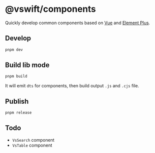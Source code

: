 # @vswift/components

Quickly develop common components based on [Vue](https://cn.vuejs.org/) and [Element Plus](https://element-plus.org/).

## Develop

```sh
pnpm dev
```

## Build lib mode

```sh
pnpm build
```

It will emit `dts` for components, then build output `.js` and `.cjs` file.

## Publish

```sh
pnpm release
```

## Todo

- `VsSearch` component
- `VsTable` component
